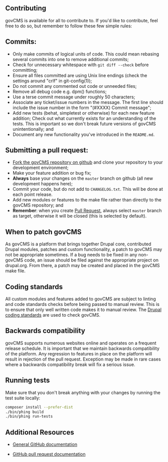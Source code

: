 Contributing
------------

govCMS is available for all to contribute to. If you'd like to contribute,
feel free to do so, but remember to follow these few simple rules:


Commits:
--------

- Only make commits of logical units of code. This could mean rebasing several
  commits into one to remove additional commits;
- Check for unnecessary whitespace with `git diff --check` before
  committing;
- Ensure all files committed are using Unix line endings (check the settings
  around "crlf" in git-config(1));
- Do not commit any commented out code or unneeded files;
- Remove all debug code e.g. dpm() functions;
- Use a terse commit message under roughly 50 characters;
- Associate any ticket/issue numbers in the message. The first line should
  include the issue number in the form "(#XXXX) Commit message";
- Add new tests (behat, simpletest or otherwise) for each new feature addition;
  Check out what currently exists for an understanding of the tests. This is
  important so we don't break future versions of govCMS unintentionally; and
- Document any new functionality you've introduced in the `README.md`.


Submitting a pull request:
-------------------------

- [Fork the govCMS repository on github](https://help.github.com/articles/using-pull-requests/)
  and clone your repository to your development environment;
- Make your feature addition or bug fix;
- __Always__ base your changes on the `master` branch on github (all new
  development happens here);
- Commit your code, but do not add to `CHANGELOG.txt`. This will be done at
  each point release.
- Add new modules or features to the make file rather than directly to the
  govCMS repository; and
- __Remember__: when you create [Pull Request](https://help.github.com/articles/using-pull-requests/),
  always select `master` branch as
  target, otherwise it will be closed (this is selected by default).


When to patch govCMS
--------------------

As govCMS is a platform that brings together Drupal core, contributed Drupal
modules, patches and custom functionality, a patch to govCMS may not be
appropriate sometimes. If a bug needs to be fixed in any non-govCMS code, an
issue should be filed against the appropriate project on drupal.org. From there,
a patch may be created and placed in the govCMS make file.


Coding standards
----------------

All custom modules and features added to govCMS are subject to linting and code
standards checks before being passed to manual review. This is to ensure that
only well written code makes it to manual review. The [Drupal coding standards](https://www.drupal.org/coding-standards)
are used to check govCMS.


Backwards compatibility
-----------------------

govCMS supports numerous websites online and operates on a frequent release
schedule. It is important that we maintain backwards compatibility of the
platform. Any regression to features in place on the platform will result in
rejection of the pull request. Exception may be made in rare cases where a
backwards compatibility break will fix a serious issue.


Running tests
-------------
Make sure that you don't break anything with your changes by running the test
suite locally:

```bash
composer install --prefer-dist
./bin/phing build
./bin/phing run-tests
```


Additional Resources
--------------------

- [General GitHub documentation](http://help.github.com/)

- [GitHub pull request documentation](http://help.github.com/send-pull-requests/)
